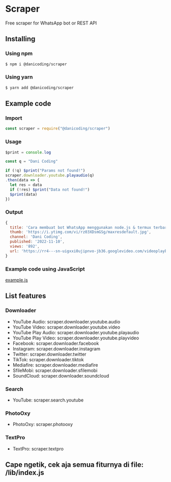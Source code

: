 # Scraper
Free scraper for WhatsApp bot or REST API

## Installing
### Using npm
```bash
$ npm i @danicoding/scraper
```
### Using yarn
```bash
$ yarn add @danicoding/scraper
```

## Example code
### Import
```javascript
const scraper = require("@danicoding/scraper")
```

### Usage
```javascript
$print = console.log

const q = "Dani Coding"

if (!q) $print("Params not found!")
scraper.downloader.youtube.playaudio(q)
.then(data => {
  let res = data
  if (!res) $print("Data not found!")
  $print(data)
})
```

### Output
```javascript
{
  title: 'Cara membuat bot WhatsApp menggunakan node.js & termux terbaru | Dani Coding',
  thumb: 'https://i.ytimg.com/vi/rz03XDsmGSg/maxresdefault.jpg',
  channel: 'Dani Coding',
  published: '2022-11-10',
  views: '892',
  url: 'https://rr4---sn-uigxxi0ujipnvo-jb36.googlevideo.com/videoplayback?expire=1682438325&ei=VaRHZJDGKtjqz7sPhruLuAs&ip=116.206.8.36&id=o-AD0YAZ0LfN2fshzOnE2W1HPOM1zpxup2iSRMJ7_GME9y&itag=251&source=youtube&requiressl=yes&mh=tc&mm=31%2C29&mn=sn-uigxxi0ujipnvo-jb36%2Csn-npoe7nes&ms=au%2Crdu&mv=m&mvi=4&pl=24&initcwndbps=256250&vprv=1&mime=audio%2Fwebm&ns=dO3khMeJbQCiR5nAe1uMsiIM&gir=yes&clen=3680702&dur=238.121&lmt=1668110943850076&mt=1682416375&fvip=3&keepalive=yes&fexp=24007246&c=WEB&txp=6211224&n=lZX3diz5Cu1PuA&sparams=expire%2Cei%2Cip%2Cid%2Citag%2Csource%2Crequiressl%2Cvprv%2Cmime%2Cns%2Cgir%2Cclen%2Cdur%2Clmt&sig=AOq0QJ8wRAIgCWDaYHv_Y_GqWuDJ-0C19gvL6NU-32fgXzqOhcc3qeoCICZVgH04PF4hXCbiZsQm5aVcRw1lEg-0ZyI35NpD_P7x&lsparams=mh%2Cmm%2Cmn%2Cms%2Cmv%2Cmvi%2Cpl%2Cinitcwndbps&lsig=AG3C_xAwRgIhAPIl-JQrqPyw1_xqkckNzo423kuk4Pv1jOKY5fiT9L70AiEAm49gqf60NHUewDMg5w62ilpAGVLaPlDX5_DHeAXrDeg%3D'
}
```

### Example code using JavaScript
<a href="https://raw.githubusercontent.com/danikoding/scraper/main/example.js">example.js</a>

## List features
### Downloader
<ul>
  <li>YouTube Audio: scraper.downloader.youtube.audio</li>
  <li>YouTube Video: scraper.downloader.youtube.video</li>
  <li>YouTube Play Audio: scraper.downloader.youtube.playaudio</li>
  <li>YouTube Play Video: scraper.downloader.youtube.playvideo</li>
  <li>Facebook: scraper.downloader.facebook</li>
  <li>Instagram: scraper.downloader.instagram</li>
  <li>Twitter: scraper.downloader.twitter</li>
  <li>TikTok: scraper.downloader.tiktok</li>
  <li>Mediafire: scraper.downloader.mediafire</li>
  <li>SfileMobi: scraper.downloader.sfilemobi</li>
  <li>SoundCloud: scraper.downloader.soundcloud</li>
</ul>

### Search
<ul>
  <li>YouTube: scraper.search.youtube</li>
</ul>

### PhotoOxy
<ul>
  <li>PhotoOxy: scraper.photooxy</li>
</ul>

### TextPro
<ul>
  <li>TextPro: scraper.textpro</li>
</ul>

## Cape ngetik, cek aja semua fiturnya di file: /lib/index.js
